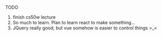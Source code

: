 TODO

1. finish cs50w lecture
2. So much to learn. Plan to learn react to make something...
3. JQuery really good, but vue somehow is easier to control things >_<